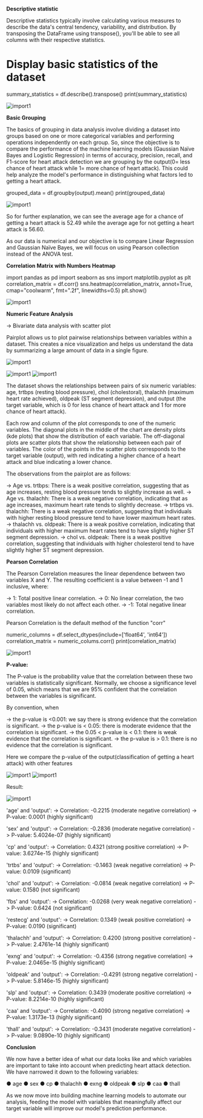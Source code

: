 <b>Descriptive statistic</b>

Descriptive statistics typically involve calculating various measures to describe the data's central tendency, 
variability, and distribution. By transposing the DataFrame using transpose(), 
you'll be able to see all columns with their respective statistics.

# Display basic statistics of the dataset
summary_statistics = df.describe().transpose()
print(summary_statistics)

![import1](https://drive.google.com/file/d/1s0eXihy7XYkpyhycCs0ABRMgPr9jJwSP/view?usp=sharing)


<b>Basic Grouping</b>

The basics of grouping in data analysis involve dividing a dataset into groups based on one or more categorical variables and performing operations independently on each group. So, since the objective is to compare the performance of the machine learning models (Gaussian Naïve Bayes and Logistic Regression) in terms of accuracy, precision, recall, and F1-score for heart attack detection we are grouping by the output(0= less chance of heart attack while 1= more chance of heart attack). This could help analyze the model's performance in distinguishing what factors led to getting a heart attack.

grouped_data = df.groupby(output).mean()
print(grouped_data)

![import1](https://drive.google.com/file/d/1_GZOPt2Xt_xP4Q39ed60dMlSv-bGz9_R/view?usp=drive_link)

So for further explanation, we can see the average age for a chance of getting a heart attack is 52.49 while the average age for not getting a heart attack is 56.60.

As our data is numerical and our objective is to compare Linear Regression and Gaussian Naïve Bayes, we will focus on using Pearson collection instead of the ANOVA test.

<b>Correlation Matrix with Numbers Heatmap</b>

import pandas as pd
import seaborn as sns
import matplotlib.pyplot as plt
correlation_matrix = df.corr()
sns.heatmap(correlation_matrix, annot=True, cmap="coolwarm", fmt=".2f", linewidths=0.5)
plt.show()

![import1](https://drive.google.com/file/d/19SCcqrUiqa--_AYHJtGb3iqPodI2EnaZ/view?usp=drive_link)

<b>Numeric Feature Analysis</b>

-> Bivariate data analysis with scatter plot

Pairplot allows us to plot pairwise relationships between variables within a dataset. This creates a nice visualization and helps us understand the data by summarizing a large amount of data in a single figure.

![import1](https://drive.google.com/file/d/1jGu-E_FwLAix8v6h5CyToCYUcYoPEQuO/view?usp=drive_link)

![import1](https://drive.google.com/file/d/1-hiXBTJJvSV09d3qoVGgVQGzo12vKYah/view?usp=drive_link)
![import1](https://drive.google.com/file/d/1QlC58xNsINn9taau0yj5TCwKYCZjtZcA/view?usp=drive_link)

The dataset shows the relationships between pairs of six numeric variables: age, trtbps (resting blood pressure), chol (cholestoral), thalachh (maximum heart rate achieved), oldpeak (ST segment depression), and output (the target variable, which is 0 for less chance of heart attack and 1 for more chance of heart attack).

Each row and column of the plot corresponds to one of the numeric variables. The diagonal plots in the middle of the chart are density plots (kde plots) that show the distribution of each variable. The off-diagonal plots are scatter plots that show the relationship between each pair of variables. The color of the points in the scatter plots corresponds to the target variable (output), with red indicating a higher chance of a heart attack and blue indicating a lower chance.

The observations from the pairplot are as follows:

-> Age vs. trtbps: There is a weak positive correlation, suggesting that as age increases, resting blood pressure tends to slightly increase as well.
-> Age vs. thalachh: There is a weak negative correlation, indicating that as age increases, maximum heart rate tends to slightly decrease.
-> trtbps vs. thalachh: There is a weak negative correlation, suggesting that individuals with higher resting blood pressure tend to have lower maximum heart rates.
-> thalachh vs. oldpeak: There is a weak positive correlation, indicating that individuals with higher maximum heart rates tend to have slightly higher ST segment depression.
-> chol vs. oldpeak: There is a weak positive correlation, suggesting that individuals with higher cholesterol tend to have slightly higher ST segment depression.

<b>Pearson Correlation</b>

The Pearson Correlation measures the linear dependence between two variables X and Y. The resulting coefficient is a value between -1 and 1 inclusive, where:

  -> 1: Total positive linear correlation.
  -> 0: No linear correlation, the two variables most likely do not affect each other.
  -> -1: Total negative linear correlation.

Pearson Correlation is the default method of the function "corr"

numeric_columns = df.select_dtypes(include=['float64', 'int64'])
correlation_matrix = numeric_colums.corr()
print(correlation_matrix)

![import1](https://drive.google.com/file/d/1JIisPHVklTAbST3g0UnVCbgW1y27Xzpg/view?usp=drive_link)

<b>P-value:</b>

The P-value is the probability value that the correlation between these two variables is statistically significant. Normally, we choose a significance level of 0.05, which means that we are 95% confident that the correlation between the variables is significant.

By convention, when 

-> the p-value is <0.001: we say there is strong evidence that the correlation is significant.
-> the p-value is < 0.05: there is moderate evidence that the correlation is significant.
-> the 0.05 < p-value is < 0.1: there is weak evidence that the correlation is significant.
-> the p-value is > 0.1: there is no evidence that the correlation is significant.

Here we compare the p-value of the output(classification of getting a heart attack) with other features

![import1](https://drive.google.com/file/d/1jdoKa1BrqkcuqNZ48L3O7fGgfWiQBqdj/view?usp=drive_link)
![import1](https://drive.google.com/file/d/1K1llWx7yX040HdpnxC2ocSUWQ3Fggm_G/view?usp=drive_link)

Result:

![import1](https://drive.google.com/file/d/1PqUI-JcznGnhAcck1dmiUho3H-9ZXVKI/view?usp=drive_link)

'age' and 'output':
-> Correlation: -0.2215 (moderate negative correlation)
-> P-value: 0.0001 (highly significant)

'sex' and 'output':
-> Correlation: -0.2836 (moderate negative correlation)
-> P-value: 5.4024e-07 (highly significant)

'cp' and 'output':
-> Correlation: 0.4321 (strong positive correlation)
-> P-value: 3.6274e-15 (highly significant)

'trtbs' and 'output':
-> Correlation: -0.1463 (weak negative correlation)
-> P-value: 0.0109 (significant)

'chol' and 'output':
-> Correlation: -0.0814 (weak negative correlation)
-> P-value: 0.1580 (not significant)

'fbs' and 'output':
-> Correlation: -0.0268 (very weak negative correlation)
-> P-value: 0.6424 (not significant)

'restecg' and 'output':
-> Correlation: 0.1349 (weak positive correlation)
-> P-value: 0.0190 (significant)

'thalachh' and 'output':
-> Correlation: 0.4200 (strong positive correlation)
-> P-value: 2.4761e-14 (highly significant)

'exng' and 'output':
-> Correlation: -0.4356 (strong negative correlation)
-> P-value: 2.0465e-15 (highly significant)

 'oldpeak' and 'output':
-> Correlation: -0.4291 (strong negative correlation)
-> P-value: 5.8146e-15 (highly significant)

'slp' and 'output':
-> Correlation: 0.3439 (moderate positive correlation)
-> P-value: 8.2214e-10 (highly significant)

'caa' and 'output':
-> Correlation: -0.4090 (strong negative correlation)
-> P-value: 1.3173e-13 (highly significant)

'thall' and 'output':
-> Correlation: -0.3431 (moderate negative correlation)
-> P-value: 9.0890e-10 (highly significant)

<b>Conclusion</b>

We now have a better idea of what our data looks like and which variables are important to take into account when predicting heart attack detection. We have narrowed it down to the following variables:

●     age
●     sex
●     cp
●     thalachh
●     exng
●     oldpeak
●     slp
●     caa
●     thall 

As we now move into building machine learning models to automate our analysis, feeding the model with variables that meaningfully affect our target variable will improve our model's prediction performance.
